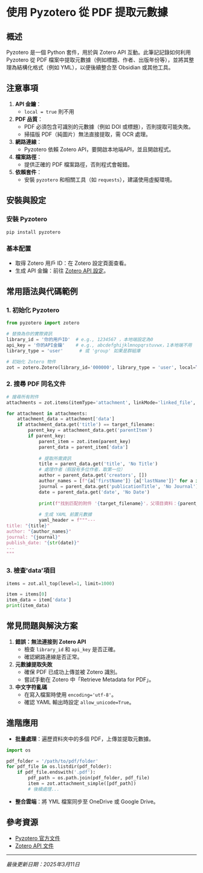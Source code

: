 # 使用 Pyzotero 從 PDF 提取元數據

## 概述
Pyzotero 是一個 Python 套件，用於與 Zotero API 互動。此筆記記錄如何利用 Pyzotero 從 PDF 檔案中提取元數據（例如標題、作者、出版年份等），並將其整理為結構化格式（例如 YML），以便後續整合至 Obsidian 或其他工具。

## 注意事項
1. **API 金鑰**：
   - `local = true` 則不用
2. **PDF 品質**：
   - PDF 必須包含可識別的元數據（例如 DOI 或標題），否則提取可能失敗。
   - 掃描版 PDF（純圖片）無法直接提取，需 OCR 處理。
3. **網路連線**：
   - Pyzotero 依賴 Zotero API，要開啟本地端API，並且開啟程式。
4. **檔案路徑**：
   - 提供正確的 PDF 檔案路徑，否則程式會報錯。
5. **依賴套件**：
   - 安裝 `pyzotero` 和相關工具（如 `requests`），建議使用虛擬環境。

## 安裝與設定
### 安裝 Pyzotero
```bash
pip install pyzotero
```

### 基本配置
- 取得 Zotero 用戶 ID：在 Zotero 設定頁面查看。
- 生成 API 金鑰：前往 [Zotero API 設定](https://www.zotero.org/settings/keys)。

## 常用語法與代碼範例

### 1. 初始化 Pyzotero
```python
from pyzotero import zotero

# 替換為你的實際資訊
library_id = '你的用戶ID'  # e.g., 1234567 ，本地端設定為0
api_key = '你的API金鑰'    # e.g., abcdefghijklmnopqrstuvwx，1本地端不用
library_type = 'user'      # 或 'group' 如果是群組庫

# 初始化 Zotero 物件
zot = zotero.Zotero(library_id='000000', library_type = 'user', local=True) # local=True for read access to local Zotero
```

### 2. 搜尋 PDF 同名文件
```python
# 搜尋所有附件
attachments = zot.items(itemType='attachment', linkMode='linked_file', limit="none") #預設上限可能只有20

for attachment in attachments:
    attachment_data = attachment['data']
    if attachment_data.get('title') == target_filename:
        parent_key = attachment_data.get('parentItem')
        if parent_key:
            parent_item = zot.item(parent_key)
            parent_data = parent_item['data']
                
            # 提取所需資訊
            title = parent_data.get('title', 'No Title')
            # 處理作者（假設有多位作者，取第一位）
            author = parent_data.get('creators', [])
            author_names = [f"{a['firstName']} {a['lastName']}" for a in author]
            journal = parent_data.get('publicationTitle', 'No Journal')
            date = parent_data.get('date', 'No Date')
                
            print(f"找到匹配的附件 '{target_filename}'，父項目資料：{parent_key}")
            
            # 生成 YAML 前置元數據
            yaml_header = f"""---
title: "{title}"
author: "{author_names}"
journal: "{journal}"
publish_date: "{str(date)}"
---
"""
```

### 3. 檢查'data'項目
```python
items = zot.all_top(level=1, limit=1000)

item = items[0]
item_data = item['data']
print(item_data)
```

## 常見問題與解決方案
1. **錯誤：無法連接到 Zotero API**
   - 檢查 `library_id` 和 `api_key` 是否正確。
   - 確認網路連線是否正常。
2. **元數據提取失敗**
   - 確保 PDF 已成功上傳並被 Zotero 識別。
   - 嘗試手動在 Zotero 中「Retrieve Metadata for PDF」。
3. **中文字符亂碼**
   - 在寫入檔案時使用 `encoding='utf-8'`。
   - 確認 YAML 輸出時設定 `allow_unicode=True`。

## 進階應用
- **批量處理**：遍歷資料夾中的多個 PDF，上傳並提取元數據。
```python
import os

pdf_folder = '/path/to/pdf/folder'
for pdf_file in os.listdir(pdf_folder):
    if pdf_file.endswith('.pdf'):
        pdf_path = os.path.join(pdf_folder, pdf_file)
        item = zot.attachment_simple([pdf_path])
        # 後續處理...
```
- **整合雲端**：將 YML 檔案同步至 OneDrive 或 Google Drive。

## 參考資源
- [Pyzotero 官方文件](https://pyzotero.readthedocs.io/)
- [Zotero API 文件](https://www.zotero.org/support/dev/web_api/v3/start)

---
*最後更新日期：2025年3月11日*
